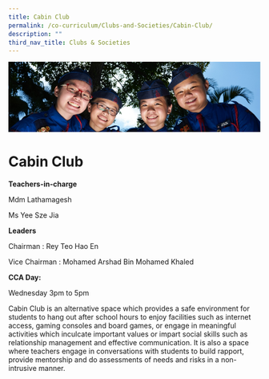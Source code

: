 ```yaml
---
title: Cabin Club
permalink: /co-curriculum/Clubs-and-Societies/Cabin-Club/
description: ""
third_nav_title: Clubs & Societies
---
```

![](/images/CCA.jpg)

Cabin Club
==========

<b> Teachers-in-charge </b> 

Mdm Lathamagesh

Ms Yee Sze Jia 

  

<b> Leaders </b> 

Chairman : Rey Teo Hao En 

Vice Chairman : Mohamed Arshad Bin Mohamed Khaled 

  

<b> CCA Day: </b> 

Wednesday 3pm to 5pm 

  

Cabin Club is an alternative space which provides a safe environment for students to hang out after school hours to enjoy facilities such as internet access, gaming consoles and board games, or engage in meaningful activities which inculcate important values or impart social skills such as relationship management and effective communication. It is also a space where teachers engage in conversations with students to build rapport, provide mentorship and do assessments of needs and risks in a non-intrusive manner.